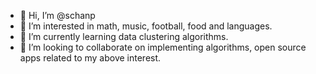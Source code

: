 - 👋 Hi, I’m @schanp
- 👀 I’m interested in math, music, football, food and languages. 
- 🌱 I’m currently learning data clustering algorithms.
- 💞️ I’m looking to collaborate on implementing algorithms, open source apps related to my above interest.
<!--- 📫 How to reach me ...

schanp/schanp is a ✨ special ✨ repository because its `README.md` (this file) appears on your GitHub profile.
You can click the Preview link to take a look at your changes.
--->

